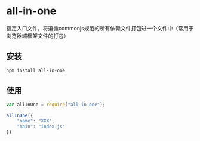 # all-in-one
指定入口文件，将遵循commonjs规范的所有依赖文件打包进一个文件中（常用于浏览器端框架文件的打包）

## 安装
```bash
npm install all-in-one
```
## 使用
```javascript
var allInOne = require("all-in-one");

allInOne({
    "name": "XXX",
    "main": "index.js"
})
```
